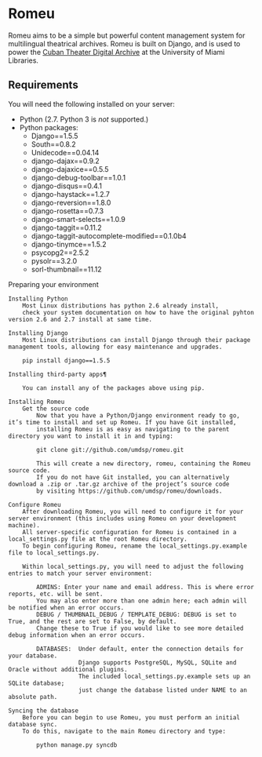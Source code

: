 Romeu
=====

Romeu aims to be a simple but powerful content management system for multilingual theatrical archives.
Romeu is built on Django, and is used to power the [Cuban Theater Digital Archive][] at the
University of Miami Libraries.

Requirements
------------

You will need the following installed on your server:

- Python (2.7. Python 3 is *not* supported.)
- Python packages:
	- Django==1.5.5
	- South==0.8.2
	- Unidecode==0.04.14
	- django-dajax==0.9.2
	- django-dajaxice==0.5.5
	- django-debug-toolbar==1.0.1
	- django-disqus==0.4.1
	- django-haystack==1.2.7
	- django-reversion==1.8.0
	- django-rosetta==0.7.3
	- django-smart-selects==1.0.9
	- django-taggit==0.11.2
	- django-taggit-autocomplete-modified==0.1.0b4
	- django-tinymce==1.5.2
	- psycopg2==2.5.2
	- pysolr==3.2.0
	- sorl-thumbnail==11.12

Preparing your environment

	Installing Python
		Most Linux distributions has python 2.6 already install,
		check your system documentation on how to have the original pyhton version 2.6 and 2.7 install at same time.
	
	Installing Django	
		Most Linux distributions can install Django through their package management tools, allowing for easy maintenance and upgrades.
		
		pip install django==1.5.5
		
	Installing third-party apps¶ 

		You can install any of the packages above using pip.
		
	Installing Romeu
		Get the source code
			Now that you have a Python/Django environment ready to go, it’s time to install and set up Romeu. If you have Git installed,
			installing Romeu is as easy as navigating to the parent directory you want to install it in and typing:

			git clone git://github.com/umdsp/romeu.git

			This will create a new directory, romeu, containing the Romeu source code.
			If you do not have Git installed, you can alternatively download a .zip or .tar.gz archive of the project’s source code
			by visiting https://github.com/umdsp/romeu/downloads.

	Configure Romeu
		After downloading Romeu, you will need to configure it for your server environment (this includes using Romeu on your development machine).
		All server-specific configuration for Romeu is contained in a local_settings.py file at the root Romeu directory.
		To begin configuring Romeu, rename the local_settings.py.example file to local_settings.py.
		
		Within local_settings.py, you will need to adjust the following entries to match your server environment:

			ADMINS: Enter your name and email address. This is where error reports, etc. will be sent.
			You may also enter more than one admin here; each admin will be notified when an error occurs.
			DEBUG / THUMBNAIL_DEBUG / TEMPLATE_DEBUG: DEBUG is set to True, and the rest are set to False, by default.
			Change these to True if you would like to see more detailed debug information when an error occurs.
			
			DATABASES: 	Under default, enter the connection details for your database.
						Django supports PostgreSQL, MySQL, SQLite and Oracle without additional plugins.
						The included local_settings.py.example sets up an SQLite database;
						just change the database listed under NAME to an absolute path.

	Syncing the database
		Before you can begin to use Romeu, you must perform an initial database sync.
		To do this, navigate to the main Romeu directory and type:

			python manage.py syncdb
		
[Cuban Theater Digital Archive]: http://cubantheater.org